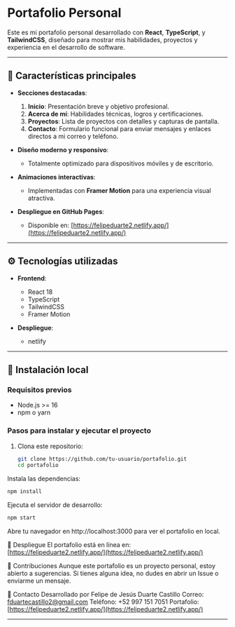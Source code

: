 # Portafolio Personal

Este es mi portafolio personal desarrollado con **React**, **TypeScript**, y **TailwindCSS**, diseñado para mostrar mis habilidades, proyectos y experiencia en el desarrollo de software.

---

## 🌟 Características principales

- **Secciones destacadas**:
  1. **Inicio**: Presentación breve y objetivo profesional.
  2. **Acerca de mí**: Habilidades técnicas, logros y certificaciones.
  3. **Proyectos**: Lista de proyectos con detalles y capturas de pantalla.
  4. **Contacto**: Formulario funcional para enviar mensajes y enlaces directos a mi correo y teléfono.

- **Diseño moderno y responsivo**:
  - Totalmente optimizado para dispositivos móviles y de escritorio.

- **Animaciones interactivas**:
  - Implementadas con **Framer Motion** para una experiencia visual atractiva.

- **Despliegue en GitHub Pages**:
  - Disponible en: [https://felipeduarte2.netlify.app/](https://felipeduarte2.netlify.app/)

---

## ⚙️ Tecnologías utilizadas

- **Frontend**:
  - React 18
  - TypeScript
  - TailwindCSS
  - Framer Motion

- **Despliegue**:
  - netlify

---

## 📂 Instalación local

### Requisitos previos
- Node.js >= 16
- npm o yarn

### Pasos para instalar y ejecutar el proyecto

1. Clona este repositorio:
   ```bash
   git clone https://github.com/tu-usuario/portafolio.git
   cd portafolio
   ```

Instala las dependencias:

 ```bash
npm install
 ```
Ejecuta el servidor de desarrollo:

 ```bash
npm start
 ```
Abre tu navegador en http://localhost:3000 para ver el portafolio en local.



🚀 Despliegue
El portafolio está en línea en:
[https://felipeduarte2.netlify.app/](https://felipeduarte2.netlify.app/)

🤝 Contribuciones
Aunque este portafolio es un proyecto personal, estoy abierto a sugerencias. Si tienes alguna idea, no dudes en abrir un Issue o enviarme un mensaje.


📧 Contacto
Desarrollado por Felipe de Jesús Duarte Castillo
Correo: fduartecastillo2@gmail.com
Teléfono: +52 997 151 7051
Portafolio: [https://felipeduarte2.netlify.app/](https://felipeduarte2.netlify.app/)

---



